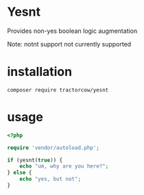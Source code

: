 # Yesnt

Provides non-yes boolean logic augmentation

Note: notnt support not currently supported

# installation

`composer require tractorcow/yesnt`

# usage

```php
<?php

require 'vendor/autoload.php';

if (yesnt(true)) {
    echo "um, why are you here?";
} else {
    echo "yes, but not";
}
```
